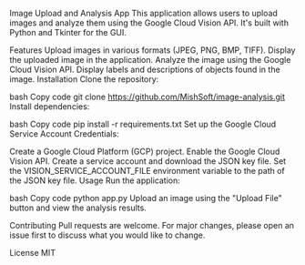 Image Upload and Analysis App
This application allows users to upload images and analyze them using the Google Cloud Vision API. It's built with Python and Tkinter for the GUI.

Features
Upload images in various formats (JPEG, PNG, BMP, TIFF).
Display the uploaded image in the application.
Analyze the image using the Google Cloud Vision API.
Display labels and descriptions of objects found in the image.
Installation
Clone the repository:

bash
Copy code
git clone https://github.com/MishSoft/image-analysis.git
Install dependencies:

bash
Copy code
pip install -r requirements.txt
Set up the Google Cloud Service Account Credentials:

Create a Google Cloud Platform (GCP) project.
Enable the Google Cloud Vision API.
Create a service account and download the JSON key file.
Set the VISION_SERVICE_ACCOUNT_FILE environment variable to the path of the JSON key file.
Usage
Run the application:

bash
Copy code
python app.py
Upload an image using the "Upload File" button and view the analysis results.

Contributing
Pull requests are welcome. For major changes, please open an issue first to discuss what you would like to change.

License
MIT

